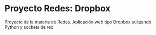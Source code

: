 # Proyecto Redes: Dropbox
Proyecto de la materia de Redes. 
Aplicación web tipo Dropbox utilizando Python y sockets de red 
